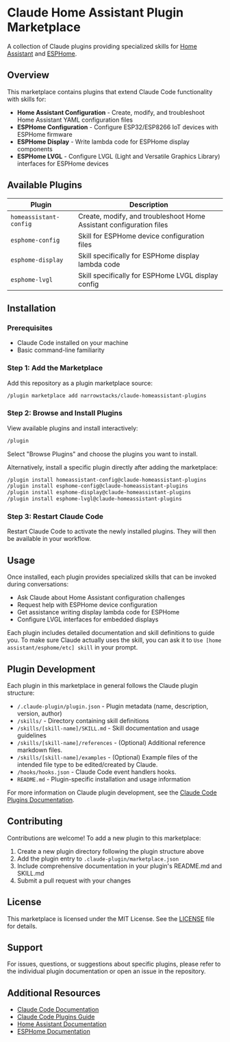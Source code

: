 # Claude Home Assistant Plugin Marketplace

A collection of Claude plugins providing specialized skills for [Home Assistant](https://www.home-assistant.io/)
and [ESPHome](https://esphome.io/).

## Overview

This marketplace contains plugins that extend Claude Code functionality with skills for:

- **Home Assistant Configuration** - Create, modify, and troubleshoot Home Assistant YAML configuration files
- **ESPHome Configuration** - Configure ESP32/ESP8266 IoT devices with ESPHome firmware
- **ESPHome Display** - Write lambda code for ESPHome display components
- **ESPHome LVGL** - Configure LVGL (Light and Versatile Graphics Library) interfaces for ESPHome devices

## Available Plugins

| Plugin                 | Description                                                         |
| ---------------------- | ------------------------------------------------------------------- |
| `homeassistant-config` | Create, modify, and troubleshoot Home Assistant configuration files |
| `esphome-config`       | Skill for ESPHome device configuration files                        |
| `esphome-display`      | Skill specifically for ESPHome display lambda code                  |
| `esphome-lvgl`         | Skill specifically for ESPHome LVGL display config                  |

## Installation

### Prerequisites

- Claude Code installed on your machine
- Basic command-line familiarity

### Step 1: Add the Marketplace

Add this repository as a plugin marketplace source:

```bash
/plugin marketplace add narrowstacks/claude-homeassistant-plugins
```

### Step 2: Browse and Install Plugins

View available plugins and install interactively:

```bash
/plugin
```

Select "Browse Plugins" and choose the plugins you want to install.

Alternatively, install a specific plugin directly after adding the marketplace:

```bash
/plugin install homeassistant-config@claude-homeassistant-plugins
/plugin install esphome-config@claude-homeassistant-plugins
/plugin install esphome-display@claude-homeassistant-plugins
/plugin install esphome-lvgl@claude-homeassistant-plugins
```

### Step 3: Restart Claude Code

Restart Claude Code to activate the newly installed plugins. They will then be available in your workflow.

## Usage

Once installed, each plugin provides specialized skills that can be invoked during conversations:

- Ask Claude about Home Assistant configuration challenges
- Request help with ESPHome device configuration
- Get assistance writing display lambda code for ESPHome
- Configure LVGL interfaces for embedded displays

Each plugin includes detailed documentation and skill definitions to guide you. To make sure Claude actually uses the skill, you can ask it to `Use [home assistant/esphome/etc] skill` in your prompt.

## Plugin Development

Each plugin in this marketplace in general follows the Claude plugin structure:

- `/.claude-plugin/plugin.json` - Plugin metadata (name, description, version, author)
- `/skills/` - Directory containing skill definitions
- `/skills/[skill-name]/SKILL.md` - Skill documentation and usage guidelines
- `/skills/[skill-name]/references` - (Optional) Additional reference markdown files.
- `/skills/[skill-name]/examples` - (Optional) Example files of the intended file type to be edited/created by Claude.
- `/hooks/hooks.json` - Claude Code event handlers hooks.
- `README.md` - Plugin-specific installation and usage information

For more information on Claude plugin development, see the [Claude Code Plugins Documentation](https://docs.claude.com/en/docs/claude-code/plugins.md).

## Contributing

Contributions are welcome! To add a new plugin to this marketplace:

1. Create a new plugin directory following the plugin structure above
2. Add the plugin entry to `.claude-plugin/marketplace.json`
3. Include comprehensive documentation in your plugin's README.md and SKILL.md
4. Submit a pull request with your changes

## License

This marketplace is licensed under the MIT License. See the [LICENSE](LICENSE) file for details.

## Support

For issues, questions, or suggestions about specific plugins, please refer to the individual plugin documentation or open an issue in the repository.

## Additional Resources

- [Claude Code Documentation](https://docs.claude.com/en/docs/claude-code/)
- [Claude Code Plugins Guide](https://docs.claude.com/en/docs/claude-code/plugins.md)
- [Home Assistant Documentation](https://www.home-assistant.io/docs/)
- [ESPHome Documentation](https://esphome.io/)
